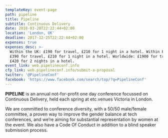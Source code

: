 ```yaml
---
templateKey: event-page
path: pipeline
title: Pipeline
subtitle: Continuous Delivery
date: 2018-03-20T22:22:44+02:00
location: 'London, UK'
deadline: 2017-12-25T22:22:44+02:00
expenses: true
expenses_desc: >-
  Within the UK: £190 for travel, £210 for 1 night in a hotel. Within Europe:
  £390 for travel, £210 for 1 night in a hotel. Worldwide: £1900 for travel and
  £420 for 2 nights in a hotel.
event_link: web.pipelineconf.info
cfp_link: web.pipelineconf.info/submit-a-proposal
twitter: '@PipelineConf'
facebook: 'https://www.facebook.com/search/top/?q=PipelineConf'
---
```

**PIPELINE** is an annual not-for-profit one day conference focussed on Continuous Delivery, held each spring at etc.venues Victoria in London.

We are committed to conference diversity, with a 50/50 male/female committee, a proven way to improve the gender balance at tech conferences, and we’re aiming for substantial representation by women at the event. We also have a Code Of Conduct in addition to a blind speaker submission process.

